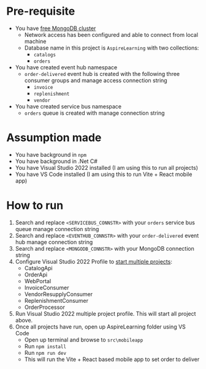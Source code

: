 # Pre-requisite
- You have [free MongoDB cluster](https://www.mongodb.com/cloud/atlas/register?utm_source=google&utm_campaign=search_gs_pl_evergreen_atlas_core-high-int_prosp-brand_gic-null_ww-tier4_ps-all_desktop_eng_lead&utm_term=atlas%20mongodb&utm_medium=cpc_paid_search&utm_ad=p&utm_ad_campaign_id=22031347578&adgroup=173739098633&cq_cmp=22031347578&gad_source=1&gad_campaignid=22031347578&gbraid=0AAAAADQ1403kzPOO6bPF2YQ0jzuhSc7zx&gclid=Cj0KCQjwtMHEBhC-ARIsABua5iTo1BirJE8jZU54QhR6DBU2NAB7uDvcbhQfxWWwm5A3Sib1W-QrW1QaAn_8EALw_wcB)
  - Network access has been configured and able to connect from local machine
  - Database name in this project is `AspireLearning` with two collections:
    - `catalogs`
    - `orders`
- You have created event hub namespace
  - `order-delivered` event hub is created with the following three consumer groups and manage access connection string
    - `invoice`
    - `replenishment`
    - `vendor`
- You have created service bus namespace
  - `orders` queue is created with manage connection string

# Assumption made
- You have background in `npm`
- You have background in .Net C#
- You have Visual Studio 2022 installed (I am using this to run all projects)
- You have VS Code installed (I am using this to run Vite + React mobile app)

# How to run
1. Search and replace `<SERVICEBUS_CONNSTR>` with your `orders` service bus queue manage connection string
2. Search and replace `<EVENTHUB_CONNSTR>` with your `order-delivered` event hub manage connection string
3. Search and replace `<MONGODB_CONNSTR>` with your MongoDB connection string
4. Configure Visual Studio 2022 Profile to [start multiple projects](https://learn.microsoft.com/en-us/visualstudio/ide/how-to-set-multiple-startup-projects?view=vs-2022):
   - CatalogApi
   - OrderApi
   - WebPortal
   - InvoiceConsumer
   - VendorResupplyConsumer
   - ReplenishmentConsumer
   - OrderProcessor
5. Run Visual Studio 2022 multiple project profile. This will start all project above.
6. Once all projects have run, open up AspireLearning folder using VS Code
   - Open up terminal and browse to `src\mobileapp`
   - Run `npm install`
   - Run `npm run dev`
   - This will run the Vite + React based mobile app to set order to deliver